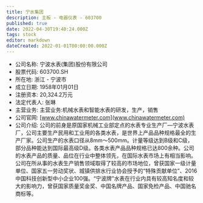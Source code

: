 ```yaml
---
title: 宁水集团
description: 主板 - 电器仪表 - 603700
published: true
date: 2022-04-30T19:40:24.000Z
tags: stock
editor: markdown
dateCreated: 2022-01-01T00:00:00.000Z
---
```


- 公司名称: 宁波水表(集团)股份有限公司
- 股票代码: 603700.SH
- 所在地: 浙江 - 宁波市
- 成立日期: 1958年01月01日
- 注册资本: 20,324.2万元
- 法定代表人: 张琳
- 主营业务: 主营业务:机械水表和智能水表的研发，生产，销售
- 公司官网: [www.chinawatermeter.com](www.chinawatermeter.com)
- 公司介绍: 公司的前身是原国家机械工业部定点的水表专业生产厂—宁波水表厂，公司主要生产民用和工业用的各类水表，是世界上产品品种规格最全的生产厂家。公司生产的水表口径从8mm～500mm。计量等级达到B级和C级，部分品种能达到国际最高级D级。各类水表产品品种规格已达800余种。公司的水表产品的质量、品位在行业中整体领先，在国际水表市场上有相当影响。公司在所从事的水表生产销售领域取得了较高的市场地位，曾获国家一级计量单位、国家五一劳动奖状、城镇供排水行业协会授予的“特殊贡献单位”、2016中国科技创新型中小企业100强。“宁波牌”水表在行业内具有较高知名度和较大的影响力，曾获国家质量奖金奖、中国名牌产品、国家免检产品、中国驰名商标等。



